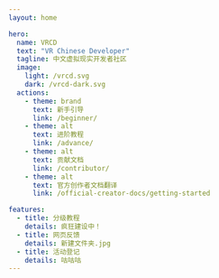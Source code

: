 ```yaml
---
layout: home

hero:
  name: VRCD
  text: "VR Chinese Developer"
  tagline: 中文虚拟现实开发者社区
  image:
    light: /vrcd.svg
    dark: /vrcd-dark.svg
  actions:
    - theme: brand
      text: 新手引导
      link: /beginner/
    - theme: alt
      text: 进阶教程
      link: /advance/
    - theme: alt
      text: 贡献文档
      link: /contributor/
    - theme: alt
      text: 官方创作者文档翻译
      link: /official-creator-docs/getting-started

features:
  - title: 分级教程
    details: 疯狂建设中！
  - title: 网页反馈
    details: 新建文件夹.jpg
  - title: 活动登记
    details: 咕咕咕
---
```


<form name="feedback" data-netlify="true" netlify-honeypot="bot-field" hidden>
  <input type="url" required name="url" />
  <inpu required name="content"></inpu>
</form>
